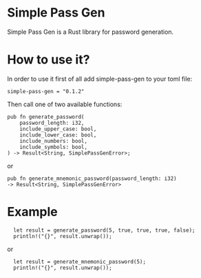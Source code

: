 # Simple Pass Gen 
Simple Pass Gen is a Rust library for password generation.

# How to use it?
In order to use it first of all add simple-pass-gen to your toml file:
```
simple-pass-gen = "0.1.2"
```

Then call one of two available functions:
```
pub fn generate_password(
    password_length: i32,
    include_upper_case: bool,
    include_lower_case: bool,
    include_numbers: bool,
    include_symbols: bool,
) -> Result<String, SimplePassGenError>;
```
or 
```
pub fn generate_mnemonic_password(password_length: i32) 
-> Result<String, SimplePassGenError>
```

# Example
```
  let result = generate_password(5, true, true, true, false);
  println!("{}", result.unwrap());
```
or
```
  let result = generate_mnemonic_password(5);
  println!("{}", result.unwrap());
```